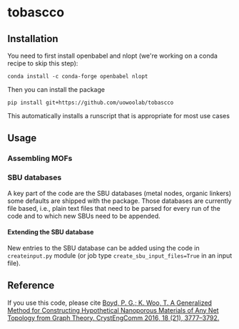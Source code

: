 # tobascco

## Installation

You need to first install openbabel and nlopt (we're working on a conda recipe to skip this step):

```
conda install -c conda-forge openbabel nlopt
```

Then you can install the package

```
pip install git+https://github.com/uowoolab/tobascco
```

This automatically installs a runscript that is appropriate for most use cases

## Usage

### Assembling MOFs

### SBU databases

A key part of the code are the SBU databases (metal nodes, organic linkers) some defaults are shipped with the package. Those databases are currently file based, i.e., plain text files that need to be parsed for every run of the code and to which new SBUs need to be appended.

#### Extending the SBU database

New entries to the SBU database can be added using the code in `createinput.py` module (or job type `create_sbu_input_files=True` in an input file).

## Reference

If you use this code, please cite [Boyd, P. G.; K. Woo, T. A Generalized Method for Constructing Hypothetical Nanoporous Materials of Any Net Topology from Graph Theory. CrystEngComm 2016, 18 (21), 3777–3792.](https://pubs.rsc.org/--/content/articlelanding/2016/ce/c6ce00407e)
